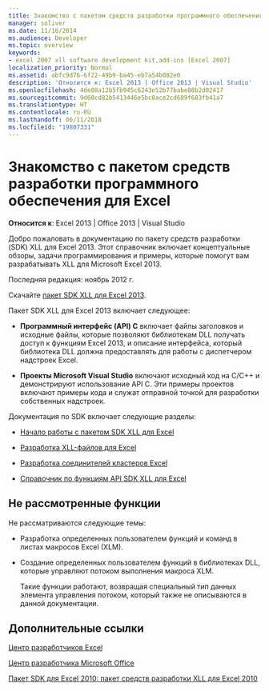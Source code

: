 ```yaml
---
title: Знакомство с пакетом средств разработки программного обеспечения для Excel
manager: soliver
ms.date: 11/16/2014
ms.audience: Developer
ms.topic: overview
keywords:
- excel 2007 xll software development kit,add-ins [Excel 2007]
localization_priority: Normal
ms.assetid: abfc9d76-6f22-49b9-ba45-eb7a54b082e0
description: 'Относится к: Excel 2013 | Office 2013 | Visual Studio'
ms.openlocfilehash: 4de88a12b5fb945c6243e52b77babe88b2d02417
ms.sourcegitcommit: 9d60cd82b5413446e5bc8ace2cd689f683fb41a7
ms.translationtype: HT
ms.contentlocale: ru-RU
ms.lasthandoff: 06/11/2018
ms.locfileid: "19807331"
---
```

# <a name="welcome-to-the-excel-software-development-kit"></a>Знакомство с пакетом средств разработки программного обеспечения для Excel

 **Относится к**: Excel 2013 | Office 2013 | Visual Studio 
  
Добро пожаловать в документацию по пакету средств разработки (SDK) XLL для Excel 2013. Этот справочник включает концептуальные обзоры, задачи программирования и примеры, которые помогут вам разрабатывать XLL для Microsoft Excel 2013.
  
Последняя редакция: ноябрь 2012 г.
  
Скачайте [пакет SDK XLL для Excel 2013](http://go.microsoft.com/fwlink/?LinkID=251082&amp;clcid=0x409).
  
Пакет SDK XLL для Excel 2013 включает следующее:
  
- **Программный интерфейс (API) C** включает файлы заголовков и исходные файлы, которые позволяют библиотекам DLL получать доступ к функциям Excel 2013, и описание интерфейса, который библиотека DLL должна предоставлять для работы с диспетчером надстроек Excel.
    
- **Проекты Microsoft Visual Studio** включают исходный код на C/C++ и демонстрируют использование API C. Эти примеры проектов включают примеры кода и служат отправной точкой для разработки собственных надстроек.
    
Документация по SDK включает следующие разделы:
  
- [Начало работы с пакетом SDK XLL для Excel](getting-started-with-the-excel-xll-sdk.md)
    
- [Разработка XLL-файлов для Excel](developing-excel-xlls.md)
    
- [Разработка соединителей кластеров Excel](developing-excel-cluster-connectors.md)
    
- [Справочник по функциям API SDK XLL для Excel](excel-xll-sdk-api-function-reference.md)
    
## <a name="functionality-not-covered"></a>Не рассмотренные функции

Не рассматриваются следующие темы:
  
- Разработка определенных пользователем функций и команд в листах макросов Excel (XLM).
    
- Создание определенных пользователем функций в библиотеках DLL, которые управляют потоком выполнения макроса XLM.
    
    Такие функции работают, возвращая специальный тип данных элемента управления потоком, который также не описываются в данной документации.
    
## <a name="related-links"></a>Дополнительные ссылки

[Центр разработчиков Excel](http://msdn.microsoft.com/ru-RU/office/aa905411.aspx)
  
[Центр разработчика Microsoft Office](http://msdn.microsoft.com/ru-RU/office/default.aspx)
  
[Пакет SDK для Excel 2010: пакет средств разработки XLL для Excel 2010](http://go.microsoft.com/fwlink/?LinkID=186435&amp;clcid=0x409)
  

